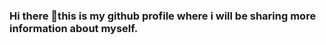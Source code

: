 ### Hi there 👋this is my github profile where i will be sharing more information about myself. 

<!--
**manarabutair/manarabutair** is a ✨ _special_ ✨ repository because its `README.md` (this file) appears on your GitHub profile.

Here are some ideas to get you started:

- this is my readme file. 
Hello 


-->
